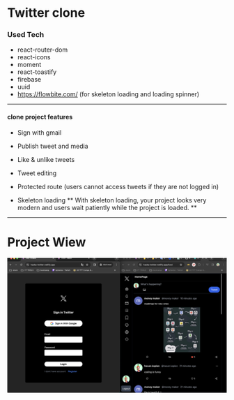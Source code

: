# Twitter clone

### Used Tech

- react-router-dom
- react-icons
- moment
- react-toastify
- firebase
- uuid
- https://flowbite.com/ (for skeleton loading and loading spinner)

---

#### clone project features

- Sign with gmail
- Publish tweet and media
- Like & unlike tweets
- Tweet editing
- Protected route (users cannot access tweets if they are not logged in)

- Skeleton loading
  ** With skeleton loading, your project looks very modern and users wait patiently while the project is loaded. **

---

# Project Wiew

![](/public/project.png)
